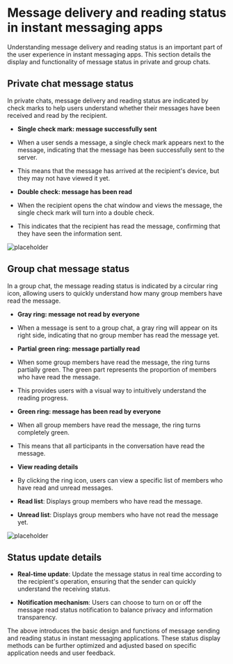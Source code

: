 # Message delivery and reading status in instant messaging apps

Understanding message delivery and reading status is an important part of the user experience in instant messaging apps. This section details the display and functionality of message status in private and group chats.

## Private chat message status

In private chats, message delivery and reading status are indicated by check marks to help users understand whether their messages have been received and read by the recipient.

- **Single check mark: message successfully sent**
- When a user sends a message, a single check mark appears next to the message, indicating that the message has been successfully sent to the server.
- This means that the message has arrived at the recipient's device, but they may not have viewed it yet.


- **Double check: message has been read**
- When the recipient opens the chat window and views the message, the single check mark will turn into a double check.
- This indicates that the recipient has read the message, confirming that they have seen the information sent.

![placeholder](/images/en/en_im_pen_ic_1.png)

## Group chat message status

In a group chat, the message reading status is indicated by a circular ring icon, allowing users to quickly understand how many group members have read the message.

- **Gray ring: message not read by everyone**
- When a message is sent to a group chat, a gray ring will appear on its right side, indicating that no group member has read the message yet.

- **Partial green ring: message partially read**
- When some group members have read the message, the ring turns partially green. The green part represents the proportion of members who have read the message.
- This provides users with a visual way to intuitively understand the reading progress.

- **Green ring: message has been read by everyone**
- When all group members have read the message, the ring turns completely green.
- This means that all participants in the conversation have read the message.

- **View reading details**
- By clicking the ring icon, users can view a specific list of members who have read and unread messages.
- **Read list**: Displays group members who have read the message.
- **Unread list**: Displays group members who have not read the message yet.

![placeholder](/images/en/en_im_pen_ic_3.png)

## Status update details

- **Real-time update**: Update the message status in real time according to the recipient's operation, ensuring that the sender can quickly understand the receiving status.

- **Notification mechanism**: Users can choose to turn on or off the message read status notification to balance privacy and information transparency.

The above introduces the basic design and functions of message sending and reading status in instant messaging applications. These status display methods can be further optimized and adjusted based on specific application needs and user feedback.